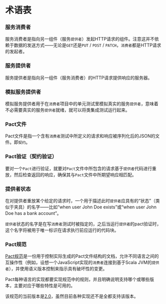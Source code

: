 # 术语表

### 服务消费者
服务消费者是指向另一组件（服务`提供者`）发起HTTP请求的组件。注意这并不依赖于数据的发送方式——无论是`GET`还是`PUT` / `POST` / `PATCH`，`消费者`都是HTTP请求的发起者。

### 服务提供者
服务提供者是指向另一组件（服务消费者）的HTTP请求提供响应的服务器。

### 模拟服务提供者
模拟服务提供者用于在`消费者`项目中的单元测试里模拟真实的服务`提供者`，意味着不必需要真实的服务`提供者`就绪，就可以将类集成测试运行起来。

### Pact文件
Pact文件是指一个含有`消费者`测试中所定义的请求和响应被序列化后的JSON的文件。即`契约`。

### Pact验证（契约验证）
要对一个`Pact`进行验证，就要对`Pact`文件中所包含的请求基于`提供者`代码进行重放，然后检查返回的响应，确保其与`Pact`文件中所期望响应相匹配。

### 提供者状态
在对提供者重放某个给定的请求时，一个用于描述此时`提供者`应具有的“状态”（类似于夹具）的名字——比如“when user John Doe exists”或“when user John Doe has a bank account”。

`提供者`状态的名字是在写`消费者`测试时被指定的，之后当运行`提供者`的pact验证时，这个名字将被用于唯一标识在请求执行前应运行的代码块。

### Pact规范

[Pact规范](https://github.com/pact-foundation/pact-specification)是一份用于控制实际生成的Pact文件结构的文档，允许不同语言之间的互操作性（例如，设想一个JavaScript实现的`消费者`连接到基于Scala JVM的`提供者`），并使用语义版本控制来指示具有破坏性的变更。

Pact每种语言的实现都要实现规范中的规则，并且明确说明支持哪个或哪些版本，主要对应于哪些特性是可用的。

该规范的当前版本是[2.0](https://github.com/pact-foundation/pact-specification/tree/version-2)，虽然目前各种实现还不是全都支持该版本。